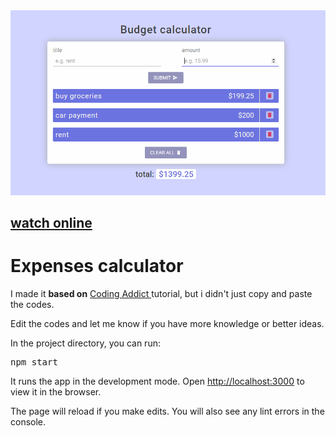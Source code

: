 <div>
  <img src="./src/img/page.PNG" />
  <h2>
    <a href="https://mohammadbaratii.github.io/Reactjs-Expenses-calculator/">watch online</a>
  </h2>
  <h1>Expenses calculator</h1>
  <p>
    I made it <strong>based on</strong>
    <a
      href="https://www.youtube.com/watch?v=f6HYLHrYpGs&list=PLgMICEduGwEzy6jqbR_yciKiGDsto74Dq"
      >Coding Addict
    </a>
    tutorial, but i didn't just copy and paste the codes.
  </p>
    <p>
    Edit the codes and let me know if you have more knowledge or better ideas.
    </p>
</div>
<div>
  <p>In the project directory, you can run:</p>
  <pre>npm start</pre>
  <p>
    It runs the app in the development mode. Open
    <a href="http://localhost:3000">http://localhost:3000</a> to view it in the
    browser.
  </p>
  <p>
    The page will reload if you make edits. You will also see any lint errors in
    the console.
  </p>
</div>
